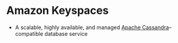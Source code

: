 # Amazon Keyspaces
- A scalable, highly available, and managed [Apache Cassandra](../../HLD-System-Designs/3_Databases/11_WideColumn-Databases/ApacheCasandra.md)–compatible database service 